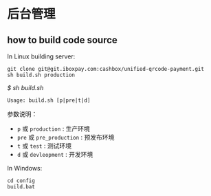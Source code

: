 
# 后台管理

## how to build code source

In Linux building server:

    git clone git@git.iboxpay.com:cashbox/unified-qrcode-payment.git
    sh build.sh production

*$ sh build.sh*

    Usage: build.sh [p|pre|t|d]

参数说明：
* `p`   或 `production`     : 生产环境
* `pre` 或 `pre_production` : 预发布环境
* `t`   或 `test`           : 测试环境
* `d`   或 `devleopment`    : 开发环境


In Windows:

    cd config
    build.bat

